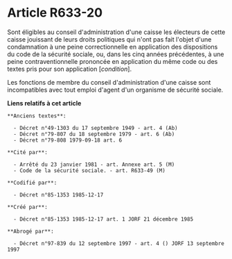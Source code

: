 # Article R633-20

Sont éligibles au conseil d'administration d'une caisse les électeurs de cette caisse jouissant de leurs droits politiques
qui n'ont pas fait l'objet d'une condamnation à une peine correctionnelle en application des dispositions du code de la
sécurité sociale, ou, dans les cinq années précédentes, à une peine contraventionnelle prononcée en application du même code
ou des textes pris pour son application [*condition*]. 

Les fonctions de membre du conseil d'administration d'une caisse sont incompatibles avec tout emploi d'agent d'un organisme
de sécurité sociale.

**Liens relatifs à cet article**

	**Anciens textes**:

	  - Décret n°49-1303 du 17 septembre 1949 - art. 4 (Ab)
	  - Décret n°79-807 du 18 septembre 1979 - art. 6 (Ab)
	  - Décret n°79-808 1979-09-18 art. 6

	**Cité par**:

	  - Arrêté du 23 janvier 1981 - art. Annexe art. 5 (M)
	  - Code de la sécurité sociale. - art. R633-49 (M)

	**Codifié par**:

	  - Décret n°85-1353 1985-12-17

	**Créé par**:

	  - Décret n°85-1353 1985-12-17 art. 1 JORF 21 décembre 1985

	**Abrogé par**:

	  - Décret n°97-839 du 12 septembre 1997 - art. 4 () JORF 13 septembre 1997
